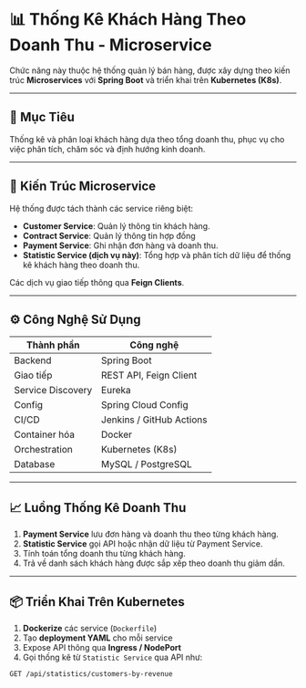 # 📊 Thống Kê Khách Hàng Theo Doanh Thu - Microservice

Chức năng này thuộc hệ thống quản lý bán hàng, được xây dựng theo kiến trúc **Microservices** với **Spring Boot** và triển khai trên **Kubernetes (K8s)**.

---

## 🚀 Mục Tiêu

Thống kê và phân loại khách hàng dựa theo tổng doanh thu, phục vụ cho việc phân tích, chăm sóc và định hướng kinh doanh.

---

## 🧩 Kiến Trúc Microservice

Hệ thống được tách thành các service riêng biệt:

- **Customer Service**: Quản lý thông tin khách hàng.
- **Contract Service**: Quản lý thông tin hợp đồng
- **Payment Service**: Ghi nhận đơn hàng và doanh thu.
- **Statistic Service (dịch vụ này)**: Tổng hợp và phân tích dữ liệu để thống kê khách hàng theo doanh thu.

Các dịch vụ giao tiếp thông qua **Feign Clients**.

---

## ⚙️ Công Nghệ Sử Dụng

| Thành phần     | Công nghệ                         |
|----------------|-----------------------------------|
| Backend        | Spring Boot                       |
| Giao tiếp      | REST API, Feign Client            |
| Service Discovery | Eureka           |
| Config         | Spring Cloud Config               |
| CI/CD          | Jenkins / GitHub Actions          |
| Container hóa  | Docker                            |
| Orchestration  | Kubernetes (K8s)                  |
| Database       | MySQL / PostgreSQL                |

---

## 📈 Luồng Thống Kê Doanh Thu

1. **Payment Service** lưu đơn hàng và doanh thu theo từng khách hàng.
2. **Statistic Service** gọi API hoặc nhận dữ liệu từ Payment Service.
3. Tính toán tổng doanh thu từng khách hàng.
4. Trả về danh sách khách hàng được sắp xếp theo doanh thu giảm dần.

---

## 📦 Triển Khai Trên Kubernetes

1. **Dockerize** các service (`Dockerfile`)
2. Tạo **deployment YAML** cho mỗi service
3. Expose API thông qua **Ingress / NodePort**
4. Gọi thống kê từ `Statistic Service` qua API như:

```bash
GET /api/statistics/customers-by-revenue
